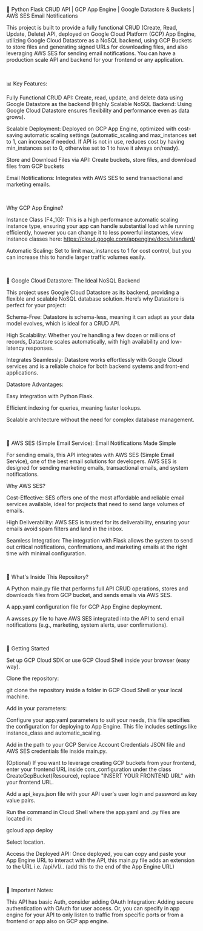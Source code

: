 🚀 Python Flask CRUD API | GCP App Engine | Google Datastore & Buckets | AWS SES Email Notifications

This project is built to provide a fully functional CRUD (Create, Read, Update, Delete) API, deployed on Google Cloud Platform (GCP) App Engine, utilizing Google Cloud Datastore as a NoSQL backend, using GCP Buckets to store files and generating signed URLs for downloading files, and also leveraging AWS SES for sending email notifications. You can have a production scale API and backend for your frontend or any application.

<br/>

📊 Key Features:

Fully Functional CRUD API: Create, read, update, and delete data using Google Datastore as the backend (Highly Scalable NoSQL Backend: Using Google Cloud Datastore ensures flexibility and performance even as data grows).

Scalable Deployment: Deployed on GCP App Engine, optimized with cost-saving automatic scaling settings (automatic_scaling and max_instances set to 1, can increase if needed. If API is not in use, reduces cost by having min_instances set to 0, otherwise set to 1 to have it always on/ready).

Store and Download Files via API: Create buckets, store files, and download files from GCP buckets

Email Notifications: Integrates with AWS SES to send transactional and marketing emails.

<br/>

Why GCP App Engine?

Instance Class (F4_1G): This is a high performance automatic scaling instance type, ensuring your app can handle substantial load while running efficiently, however you can change it to less powerful instances, view instance classes here:  https://cloud.google.com/appengine/docs/standard/

Automatic Scaling: Set to limit max_instances to 1 for cost control, but you can increase this to handle larger traffic volumes easily.

<br/>

🔧 Google Cloud Datastore: The Ideal NoSQL Backend

This project uses Google Cloud Datastore as its backend, providing a flexible and scalable NoSQL database solution. Here’s why Datastore is perfect for your project:

Schema-Free: Datastore is schema-less, meaning it can adapt as your data model evolves, which is ideal for a CRUD API.

High Scalability: Whether you're handling a few dozen or millions of records, Datastore scales automatically, with high availability and low-latency responses.

Integrates Seamlessly: Datastore works effortlessly with Google Cloud services and is a reliable choice for both backend systems and front-end applications.

Datastore Advantages:

Easy integration with Python Flask.

Efficient indexing for queries, meaning faster lookups.

Scalable architecture without the need for complex database management.

<br/>

💌 AWS SES (Simple Email Service): Email Notifications Made Simple

For sending emails, this API integrates with AWS SES (Simple Email Service), one of the best email solutions for developers. AWS SES is designed for sending marketing emails, transactional emails, and system notifications.

Why AWS SES?

Cost-Effective: SES offers one of the most affordable and reliable email services available, ideal for projects that need to send large volumes of emails.

High Deliverability: AWS SES is trusted for its deliverability, ensuring your emails avoid spam filters and land in the inbox.

Seamless Integration: The integration with Flask allows the system to send out critical notifications, confirmations, and marketing emails at the right time with minimal configuration.

<br/>

🌟 What's Inside This Repository?

A Python main.py file that performs full API CRUD operations, stores and downloads files from GCP bucket, and sends emails via AWS SES.

A app.yaml configuration file for GCP App Engine deployment.

A awsses.py file to have AWS SES integrated into the API to send email notifications (e.g., marketing, system alerts, user confirmations).

<br/>

🚀 Getting Started

Set up GCP Cloud SDK or use GCP Cloud Shell inside your browser (easy way).

Clone the repository:

git clone the repository inside a folder in GCP Cloud Shell or your local machine.

Add in your parameters:

Configure your app.yaml parameters to suit your needs, this file specifies the configuration for deploying to App Engine. This file includes settings like instance_class and automatic_scaling.

Add in the path to your GCP Service Account Credentials JSON file and AWS SES credentials file inside main.py.

(Optional) If you want to leverage creating GCP buckets from your frontend, enter your frontend URL inside cors_configuration under the class CreateGcpBucket(Resource), replace "INSERT YOUR FRONTEND URL" with your frontend URL.

Add a api_keys.json file with your API user's user login and password as key value pairs. 

Run the command in Cloud Shell where the app.yaml and .py files are located in:

gcloud app deploy

Select location.

Access the Deployed API: Once deployed, you can copy and paste your App Engine URL to interact with the API, this main.py file adds an extension to the URL i.e. /api/v1/.. (add this to the end of the App Engine URL)

<br/>

🔮 Important Notes:

This API has basic Auth, consider adding OAuth Integration: Adding secure authentication with OAuth for user access.  Or, you can specify in app engine for your API to only listen to traffic from specific ports or from a frontend or app also on GCP app engine.


